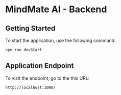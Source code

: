 # MindMate AI - Backend

## Getting Started

To start the application, use the following command:

```sh
npm run devStart

```

## Application Endpoint

To visit the endpoint, go to the this URL:

```
http://localhost:3000/
```